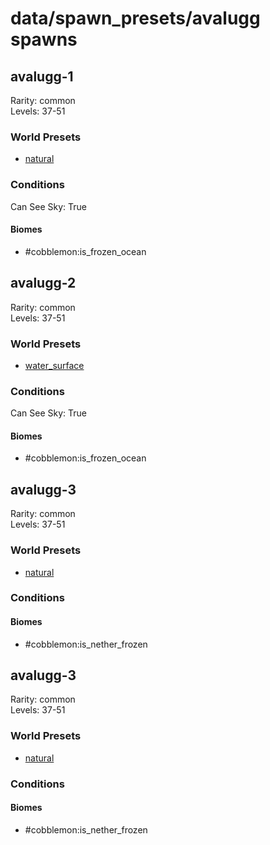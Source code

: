 # data/spawn_presets/avalugg spawns  
  
## avalugg-1  
Rarity: common  
Levels: 37-51  
  
### World Presets  
* [natural](/data/spawn_data/natural.md)  
  
### Conditions  
Can See Sky: True  
  
#### Biomes  
  * #cobblemon:is_frozen_ocean
  
  
## avalugg-2  
Rarity: common  
Levels: 37-51  
  
### World Presets  
* [water_surface](/data/spawn_data/water_surface.md)  
  
### Conditions  
Can See Sky: True  
  
#### Biomes  
  * #cobblemon:is_frozen_ocean
  
  
## avalugg-3  
Rarity: common  
Levels: 37-51  
  
### World Presets  
* [natural](/data/spawn_data/natural.md)  
  
### Conditions  
  
#### Biomes  
  * #cobblemon:is_nether_frozen
  
  
## avalugg-3  
Rarity: common  
Levels: 37-51  
  
### World Presets  
* [natural](/data/spawn_data/natural.md)  
  
### Conditions  
  
#### Biomes  
  * #cobblemon:is_nether_frozen
  
